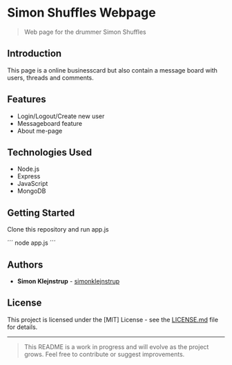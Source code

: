 # Simon Shuffles Webpage

> Web page for the drummer Simon Shuffles

## Introduction

This page is a online businesscard but also contain a message board with users, threads and comments.

## Features

- Login/Logout/Create new user
- Messageboard feature
- About me-page

## Technologies Used

- Node.js
- Express
- JavaScript
- MongoDB

## Getting Started

Clone this repository and run app.js

´´´
node app.js
´´´

## Authors

- **Simon Klejnstrup** - [simonklejnstrup](https://github.com/simonklejnstrup)

## License

This project is licensed under the [MIT] License - see the [LICENSE.md](LICENSE.md) file for details.


---

> This README is a work in progress and will evolve as the project grows. Feel free to contribute or suggest improvements.
